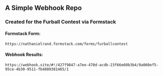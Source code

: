 ## A Simple Webhook Repo
### Created for the Furball Contest via Formstack

#### Formstack Form: 
`https://nathanielrand.formstack.com/forms/furballcontest`

#### Webhook Results: 
`https://webhook.site/#!/427f9847-a7ee-470d-acdb-23f66e60b3b4/9a060ef5-95ce-4b30-9511-fb4880381465/1`
